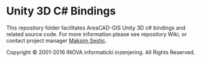 ﻿# Unity 3D C# Bindings

This repository folder facilitates AreaCAD-GIS Unity 3D c# bindings and related source code. For more information please see repository Wiki, or contact project manager [Maksim Sestic](https://github.com/SesticM).

Copyright © 2001-2016 INOVA informaticki inzenjering. All Rights Reserved. 

